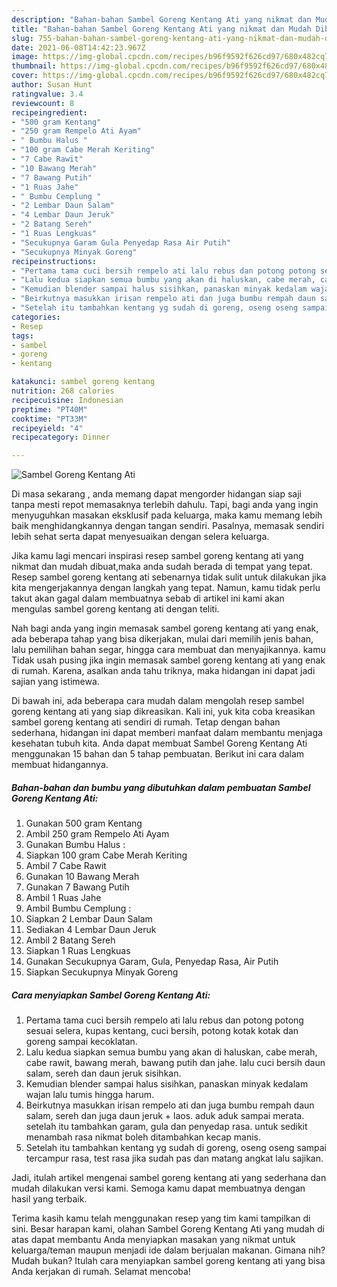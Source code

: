 ```yaml
---
description: "Bahan-bahan Sambel Goreng Kentang Ati yang nikmat dan Mudah Dibuat"
title: "Bahan-bahan Sambel Goreng Kentang Ati yang nikmat dan Mudah Dibuat"
slug: 755-bahan-bahan-sambel-goreng-kentang-ati-yang-nikmat-dan-mudah-dibuat
date: 2021-06-08T14:42:23.967Z
image: https://img-global.cpcdn.com/recipes/b96f9592f626cd97/680x482cq70/sambel-goreng-kentang-ati-foto-resep-utama.jpg
thumbnail: https://img-global.cpcdn.com/recipes/b96f9592f626cd97/680x482cq70/sambel-goreng-kentang-ati-foto-resep-utama.jpg
cover: https://img-global.cpcdn.com/recipes/b96f9592f626cd97/680x482cq70/sambel-goreng-kentang-ati-foto-resep-utama.jpg
author: Susan Hunt
ratingvalue: 3.4
reviewcount: 8
recipeingredient:
- "500 gram Kentang"
- "250 gram Rempelo Ati Ayam"
- " Bumbu Halus "
- "100 gram Cabe Merah Keriting"
- "7 Cabe Rawit"
- "10 Bawang Merah"
- "7 Bawang Putih"
- "1 Ruas Jahe"
- " Bumbu Cemplung "
- "2 Lembar Daun Salam"
- "4 Lembar Daun Jeruk"
- "2 Batang Sereh"
- "1 Ruas Lengkuas"
- "Secukupnya Garam Gula Penyedap Rasa Air Putih"
- "Secukupnya Minyak Goreng"
recipeinstructions:
- "Pertama tama cuci bersih rempelo ati lalu rebus dan potong potong sesuai selera, kupas kentang, cuci bersih, potong kotak kotak dan goreng sampai kecoklatan."
- "Lalu kedua siapkan semua bumbu yang akan di haluskan, cabe merah, cabe rawit, bawang merah, bawang putih dan jahe. lalu cuci bersih daun salam, sereh dan daun jeruk sisihkan."
- "Kemudian blender sampai halus sisihkan, panaskan minyak kedalam wajan lalu tumis hingga harum."
- "Beirkutnya masukkan irisan rempelo ati dan juga bumbu rempah daun salam, sereh dan juga daun jeruk + laos. aduk aduk sampai merata. setelah itu tambahkan garam, gula dan penyedap rasa. untuk sedikit menambah rasa nikmat boleh ditambahkan kecap manis."
- "Setelah itu tambahkan kentang yg sudah di goreng, oseng oseng sampai tercampur rasa, test rasa jika sudah pas dan matang angkat lalu sajikan."
categories:
- Resep
tags:
- sambel
- goreng
- kentang

katakunci: sambel goreng kentang 
nutrition: 268 calories
recipecuisine: Indonesian
preptime: "PT40M"
cooktime: "PT33M"
recipeyield: "4"
recipecategory: Dinner

---
```



![Sambel Goreng Kentang Ati](https://img-global.cpcdn.com/recipes/b96f9592f626cd97/680x482cq70/sambel-goreng-kentang-ati-foto-resep-utama.jpg)

Di masa  sekarang , anda memang dapat mengorder hidangan siap saji tanpa mesti repot memasaknya terlebih dahulu. Tapi, bagi anda yang ingin menyuguhkan masakan eksklusif pada keluarga, maka kamu memang lebih baik menghidangkannya dengan tangan sendiri. Pasalnya, memasak sendiri lebih sehat serta dapat menyesuaikan dengan selera keluarga.

Jika kamu lagi mencari inspirasi resep sambel goreng kentang ati yang nikmat dan mudah dibuat,maka anda sudah berada di tempat yang tepat. Resep sambel goreng kentang ati  sebenarnya tidak sulit untuk dilakukan jika kita mengerjakannya dengan langkah yang tepat. Namun, kamu tidak perlu takut akan gagal dalam membuatnya 
sebab di artikel ini kami akan mengulas sambel goreng kentang ati dengan teliti.  



Nah bagi anda yang ingin memasak sambel goreng kentang ati yang enak, ada beberapa tahap yang bisa dikerjakan, mulai dari memilih jenis bahan, lalu pemilihan bahan segar, hingga cara membuat dan menyajikannya. kamu Tidak usah pusing jika ingin memasak sambel goreng kentang ati yang enak di rumah. Karena, asalkan anda  tahu triknya, maka hidangan ini dapat jadi sajian yang istimewa.

Di bawah ini, ada beberapa cara mudah dalam mengolah resep sambel goreng kentang ati yang siap dikreasikan. Kali ini, yuk kita coba kreasikan sambel goreng kentang ati sendiri di rumah. Tetap dengan bahan sederhana, hidangan ini dapat memberi manfaat dalam membantu menjaga kesehatan tubuh kita. Anda dapat membuat Sambel Goreng Kentang Ati menggunakan 15 bahan dan 5 tahap pembuatan. Berikut ini cara dalam membuat hidangannya.

<!--inarticleads1-->

##### Bahan-bahan dan bumbu yang dibutuhkan dalam pembuatan Sambel Goreng Kentang Ati:

1. Gunakan 500 gram Kentang
1. Ambil 250 gram Rempelo Ati Ayam
1. Gunakan  Bumbu Halus :
1. Siapkan 100 gram Cabe Merah Keriting
1. Ambil 7 Cabe Rawit
1. Gunakan 10 Bawang Merah
1. Gunakan 7 Bawang Putih
1. Ambil 1 Ruas Jahe
1. Ambil  Bumbu Cemplung :
1. Siapkan 2 Lembar Daun Salam
1. Sediakan 4 Lembar Daun Jeruk
1. Ambil 2 Batang Sereh
1. Siapkan 1 Ruas Lengkuas
1. Gunakan Secukupnya Garam, Gula, Penyedap Rasa, Air Putih
1. Siapkan Secukupnya Minyak Goreng




<!--inarticleads2-->

##### Cara menyiapkan Sambel Goreng Kentang Ati:

1. Pertama tama cuci bersih rempelo ati lalu rebus dan potong potong sesuai selera, kupas kentang, cuci bersih, potong kotak kotak dan goreng sampai kecoklatan.
1. Lalu kedua siapkan semua bumbu yang akan di haluskan, cabe merah, cabe rawit, bawang merah, bawang putih dan jahe. lalu cuci bersih daun salam, sereh dan daun jeruk sisihkan.
1. Kemudian blender sampai halus sisihkan, panaskan minyak kedalam wajan lalu tumis hingga harum.
1. Beirkutnya masukkan irisan rempelo ati dan juga bumbu rempah daun salam, sereh dan juga daun jeruk + laos. aduk aduk sampai merata. setelah itu tambahkan garam, gula dan penyedap rasa. untuk sedikit menambah rasa nikmat boleh ditambahkan kecap manis.
1. Setelah itu tambahkan kentang yg sudah di goreng, oseng oseng sampai tercampur rasa, test rasa jika sudah pas dan matang angkat lalu sajikan.




Jadi, itulah artikel mengenai  sambel goreng kentang ati  yang sederhana dan mudah dilakukan versi kami. Semoga kamu dapat membuatnya dengan hasil yang terbaik. 

Terima kasih kamu telah menggunakan resep yang tim kami tampilkan di sini. Besar harapan kami, olahan  Sambel Goreng Kentang Ati yang mudah di atas dapat membantu Anda menyiapkan masakan yang nikmat untuk keluarga/teman maupun menjadi ide dalam berjualan makanan. Gimana nih? Mudah bukan? Itulah cara menyiapkan sambel goreng kentang ati yang bisa Anda kerjakan di rumah. Selamat mencoba!

